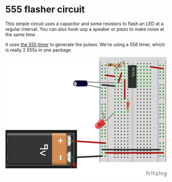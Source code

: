 # 555 flasher circuit

This simple circuit uses a capacitor and some resistors to flash an LED at a regular interval. You can also hook uop a speaker or piezo to make noise at the same time

It uses [the 555 timer](https://www.dropbox.com/s/0zklerplnu7isn0/555_from_make.pdf?dl=0) to generate the pulses. We're using a 556 timer, which is really 2 555s in one package.

![556 flasher circuit](blinkerbeeper_bb.png "556 flasher")
